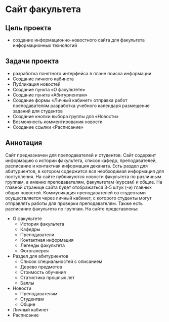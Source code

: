 # Сайт факультета

## Цель проекта

* создание информационно-новостного сайта для факультета информационных технологий

## Задачи проекта

* разработка понятного интерфейса в плане поиска информации
* Создание личного кабинета
* Публикация новостей
* Создание пункта «О факультете»
* Создание пункта «Абитуриентам»
* Создание формы «Личный кабинет»
отправка работ преподавателям
разработка учебного календаря
размещение заданий для студентов
* Создание кнопки выбора группы для «Новости»
* Возможность комментирования новости 
* Создание ссылки «Расписание»



## Аннотация

Сайт предназначен для преподавателей и студентов. Сайт содержит информацию о истории факультета, список кафедр, преподавателей, 
расписание и контактная информация деканата. Есть раздел для абитуриентов, в котором содержится вся необходимая информация для поступления. 
На сайте публикуются новости факультета по различным группам, а именно преподавателям, факультетам (курсам) и общие. 
На главной странице сайта будет отображаться 3-5 штук (-и) главных общих новостей. Коммуникация преподавателей со студентами осуществляется через личный кабинет,
 с которого студенты могут отправлять работы для проверки преподавателям. Также есть расписание факультета по группам.
На сайте представлены:
* О факультете
	* История факультета
	* Кафедры
	*	Преподаватели
	*	Контактная информация
	*	Легенды факультета
	*	Фотогалерея
* Раздел для абитуриентов
	*	Список специальностей с описанием
	*	Дерево предметов
	*	Стоимость обучения
	*	Статистика прошлых лет
	*	Баллы
* Новости 
	*	Преподавателям
	*	Студентам
	*	Общие
* Личный кабинет
* Расписание
